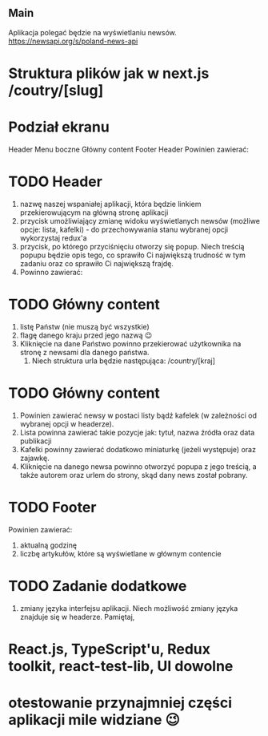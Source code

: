 ## Main
Aplikacja polegać będzie na wyświetlaniu newsów. 
https://newsapi.org/s/poland-news-api

# Struktura plików jak w next.js /coutry/[slug]


# Podział ekranu

Header
Menu boczne
Główny content
Footer
Header
Powinien zawierać:

# TODO Header
1. nazwę naszej wspaniałej aplikacji, która będzie linkiem przekierowującym na główną stronę aplikacji
2. przycisk umożliwiający zmianę widoku wyświetlanych newsów (możliwe opcje: lista, kafelki) - do przechowywania stanu wybranej opcji wykorzystaj redux'a
3. przycisk, po którego przyciśnięciu otworzy się popup. Niech treścią popupu będzie opis tego, co sprawiło Ci największą trudność w tym zadaniu oraz co sprawiło Ci największą frajdę.
4. Powinno zawierać:

# TODO Główny content
1. listę Państw (nie muszą być wszystkie)
2. flagę danego kraju przed jego nazwą 😉
3. Kliknięcie na dane Państwo powinno przekierować użytkownika na stronę z newsami dla danego państwa. 
   1.  Niech struktura urla będzie następująca: /country/[kraj]

# TODO Główny content
1. Powinien zawierać newsy w postaci listy bądź kafelek (w zależności od wybranej opcji w headerze).
2. Lista powinna zawierać takie pozycje jak: tytuł, nazwa źródła oraz data publikacji
3. Kafelki powinny zawierać dodatkowo miniaturkę (jeżeli występuje) oraz zajawkę.
4. Kliknięcie na danego newsa powinno otworzyć popupa z jego treścią, a także autorem oraz urlem do strony, skąd dany news został pobrany.

# TODO Footer
Powinien zawierać:
1. aktualną godzinę
2. liczbę artykułów, które są wyświetlane w głównym contencie

# TODO Zadanie dodatkowe
1. zmiany języka interfejsu aplikacji. Niech możliwość zmiany języka znajduje się w headerze. Pamiętaj, 

# React.js, TypeScript'u, Redux toolkit, react-test-lib, UI dowolne
# otestowanie przynajmniej części aplikacji mile widziane 😉